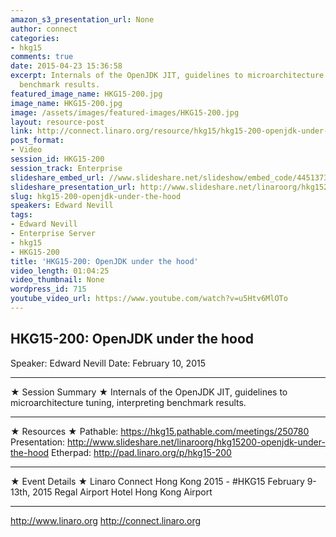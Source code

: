 ```yaml
---
amazon_s3_presentation_url: None
author: connect
categories:
- hkg15
comments: true
date: 2015-04-23 15:36:58
excerpt: Internals of the OpenJDK JIT, guidelines to microarchitecture tuning, interpreting
  benchmark results.
featured_image_name: HKG15-200.jpg
image_name: HKG15-200.jpg
image: /assets/images/featured-images/HKG15-200.jpg
layout: resource-post
link: http://connect.linaro.org/resource/hkg15/hkg15-200-openjdk-under-the-hood/
post_format:
- Video
session_id: HKG15-200
session_track: Enterprise
slideshare_embed_url: //www.slideshare.net/slideshow/embed_code/44513730
slideshare_presentation_url: http://www.slideshare.net/linaroorg/hkg15200-openjdk-under-the-hood
slug: hkg15-200-openjdk-under-the-hood
speakers: Edward Nevill
tags:
- Edward Nevill
- Enterprise Server
- hkg15
- HKG15-200
title: 'HKG15-200: OpenJDK under the hood'
video_length: 01:04:25
video_thumbnail: None
wordpress_id: 715
youtube_video_url: https://www.youtube.com/watch?v=u5Htv6MlOTo
---
```


## HKG15-200: OpenJDK under the hood

Speaker: Edward Nevill
Date: February 10, 2015

---

★ Session Summary ★
Internals of the OpenJDK JIT, guidelines to microarchitecture tuning, interpreting benchmark results.

---

★ Resources ★
Pathable: https://hkg15.pathable.com/meetings/250780
Presentation: http://www.slideshare.net/linaroorg/hkg15200-openjdk-under-the-hood
Etherpad: http://pad.linaro.org/p/hkg15-200

---

★ Event Details ★
Linaro Connect Hong Kong 2015 - #HKG15
February 9-13th, 2015
Regal Airport Hotel Hong Kong Airport

---

http://www.linaro.org
http://connect.linaro.org